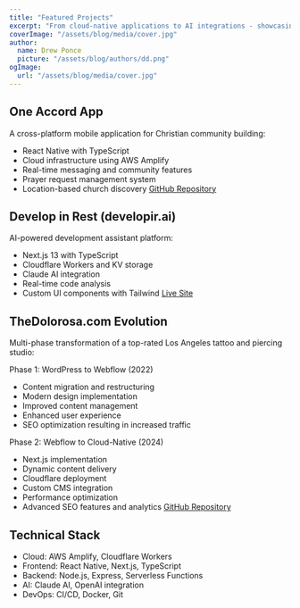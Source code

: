 ```yaml
---
title: "Featured Projects"
excerpt: "From cloud-native applications to AI integrations - showcasing my technical evolution and project contributions"
coverImage: "/assets/blog/media/cover.jpg"
author:
  name: Drew Ponce
  picture: "/assets/blog/authors/dd.png"
ogImage:
  url: "/assets/blog/media/cover.jpg"
---
```


## One Accord App
A cross-platform mobile application for Christian community building:
- React Native with TypeScript
- Cloud infrastructure using AWS Amplify
- Real-time messaging and community features
- Prayer request management system
- Location-based church discovery
[GitHub Repository](https://github.com/Firm-Collective/One-Accord)

## Develop in Rest (developir.ai)
AI-powered development assistant platform:
- Next.js 13 with TypeScript
- Cloudflare Workers and KV storage
- Claude AI integration
- Real-time code analysis
- Custom UI components with Tailwind
[Live Site](https://developir.ai)

## TheDolorosa.com Evolution
Multi-phase transformation of a top-rated Los Angeles tattoo and piercing studio:

Phase 1: WordPress to Webflow (2022)
- Content migration and restructuring
- Modern design implementation
- Improved content management
- Enhanced user experience
- SEO optimization resulting in increased traffic

Phase 2: Webflow to Cloud-Native (2024)
- Next.js implementation
- Dynamic content delivery
- Cloudflare deployment
- Custom CMS integration
- Performance optimization
- Advanced SEO features and analytics
[GitHub Repository](https://github.com/drewdevvv/thedolorosa)

## Technical Stack
- Cloud: AWS Amplify, Cloudflare Workers
- Frontend: React Native, Next.js, TypeScript
- Backend: Node.js, Express, Serverless Functions
- AI: Claude AI, OpenAI integration
- DevOps: CI/CD, Docker, Git
